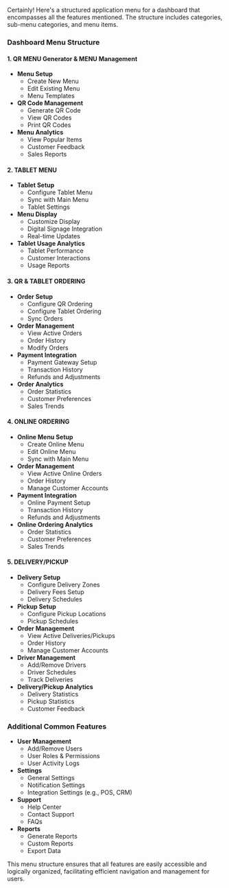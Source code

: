 Certainly! Here's a structured application menu for a dashboard that encompasses all the features mentioned. The structure includes categories, sub-menu categories, and menu items.

### Dashboard Menu Structure

#### 1. QR MENU Generator & MENU Management
- **Menu Setup**
    - Create New Menu
    - Edit Existing Menu
    - Menu Templates
- **QR Code Management**
    - Generate QR Code
    - View QR Codes
    - Print QR Codes
- **Menu Analytics**
    - View Popular Items
    - Customer Feedback
    - Sales Reports

#### 2. TABLET MENU
- **Tablet Setup**
    - Configure Tablet Menu
    - Sync with Main Menu
    - Tablet Settings
- **Menu Display**
    - Customize Display
    - Digital Signage Integration
    - Real-time Updates
- **Tablet Usage Analytics**
    - Tablet Performance
    - Customer Interactions
    - Usage Reports

#### 3. QR & TABLET ORDERING
- **Order Setup**
    - Configure QR Ordering
    - Configure Tablet Ordering
    - Sync Orders
- **Order Management**
    - View Active Orders
    - Order History
    - Modify Orders
- **Payment Integration**
    - Payment Gateway Setup
    - Transaction History
    - Refunds and Adjustments
- **Order Analytics**
    - Order Statistics
    - Customer Preferences
    - Sales Trends

#### 4. ONLINE ORDERING
- **Online Menu Setup**
    - Create Online Menu
    - Edit Online Menu
    - Sync with Main Menu
- **Order Management**
    - View Active Online Orders
    - Order History
    - Manage Customer Accounts
- **Payment Integration**
    - Online Payment Setup
    - Transaction History
    - Refunds and Adjustments
- **Online Ordering Analytics**
    - Order Statistics
    - Customer Preferences
    - Sales Trends

#### 5. DELIVERY/PICKUP
- **Delivery Setup**
    - Configure Delivery Zones
    - Delivery Fees Setup
    - Delivery Schedules
- **Pickup Setup**
    - Configure Pickup Locations
    - Pickup Schedules
- **Order Management**
    - View Active Deliveries/Pickups
    - Order History
    - Manage Customer Accounts
- **Driver Management**
    - Add/Remove Drivers
    - Driver Schedules
    - Track Deliveries
- **Delivery/Pickup Analytics**
    - Delivery Statistics
    - Pickup Statistics
    - Customer Feedback

### Additional Common Features
- **User Management**
    - Add/Remove Users
    - User Roles & Permissions
    - User Activity Logs
- **Settings**
    - General Settings
    - Notification Settings
    - Integration Settings (e.g., POS, CRM)
- **Support**
    - Help Center
    - Contact Support
    - FAQs
- **Reports**
    - Generate Reports
    - Custom Reports
    - Export Data

This menu structure ensures that all features are easily accessible and logically organized, facilitating efficient navigation and management for users.